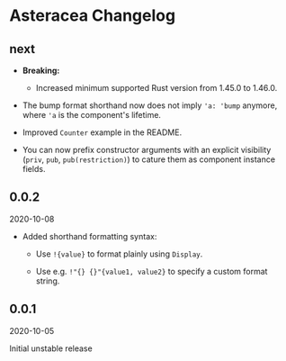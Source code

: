 # Asteracea Changelog

## next

* **Breaking:**

  * Increased minimum supported Rust version from 1.45.0 to 1.46.0.

* The bump format shorthand now does not imply `'a: 'bump` anymore, where `'a` is the component's lifetime.

* Improved `Counter` example in the README.

* You can now prefix constructor arguments with an explicit visibility (`priv`, `pub`, `pub(restriction)`) to cature them as component instance fields.

## 0.0.2

2020-10-08

* Added shorthand formatting syntax:

  * Use `!{value}` to format plainly using `Display`.

  * Use e.g. `!"{} {}"{value1, value2}` to specify a custom format string.

## 0.0.1

2020-10-05

Initial unstable release
